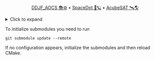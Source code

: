<div align="center">
<p>
    <a href="https://gitlab.com/acubesat/documentation/cdr-public/-/blob/master/DDJF/DDJF_AOCS.pdf?expanded=true&viewer=rich">DDJF_AOCS 📚⚙️</a> &bull;
    <a href="https://spacedot.gr/">SpaceDot 🌌🪐</a> &bull;
    <a href="https://acubesat.spacedot.gr/">AcubeSAT 🛰️🌎</a>
</p>
</div>

<details>
<summary>Click to expand</summary>

[[_TOC_]]

</details>

To initialize submodules you need to run
```
git submodule update --remote
```
If no configuration appears, initialize the submodules and then reload CMake.
